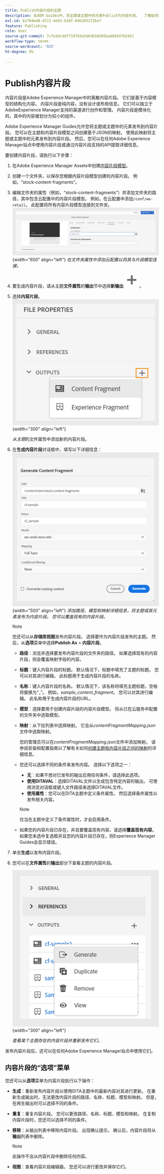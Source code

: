 ```yaml
---
title: Publish内容片段的主题
description: 在AEM Guides中，将主题或主题中的元素Publish为内容片段。  了解如何查看呈现给某个主题的内容片段并重新发布它们。
exl-id: b1769e48-d721-4e93-b10f-04b385272be7
feature: Publishing
role: User
source-git-commit: 7c7e3dcddf733793a5d6db50205ba60d24702451
workflow-type: tm+mt
source-wordcount: '925'
ht-degree: 0%

---
```


# Publish内容片段

内容片段是Adobe Experience Manager中的离散内容片段。 它们是基于内容模型的结构化内容。 内容片段是纯内容，没有设计或布局信息。 它们可以独立于AdobeExperience Manager支持的渠道进行创作和管理。 内容片段是模块化的，其中的内容被划分为较小的组件。

Adobe Experience Manager Guides允许您将主题或主题中的元素发布到内容片段。 您可以在主题和内容片段模型之间创建基于JSON的映射。 使用此映射将主题或主题中的元素发布到内容片段。 然后，您可以在任何Adobe Experience Manager站点中使用内容片段或通过内容片段支持的API提取详细信息。


要创建内容片段，请执行以下步骤：

1. 在Adobe Experience Manager Assets中创建[内容片段模型](https://experienceleague.adobe.com/docs/experience-manager-65/assets/content-fragments/content-fragments-models.html?lang=zh-Hans)。
1. 创建一个文件夹，以保存您根据内容片段模型创建的内容片段。 例如，“stock-content-fragments”。
1. 编辑文件夹的属性（例如，“stock-content-fragments”）并添加文件夹的路径，其中包含云配置中的内容片段模型。
例如，在云配置中添加`/conf/we-retail`。 此配置将所有内容片段模型连接到文件夹。\
   ![在文件夹属性中添加云配置详细信息](images/fragment-folder-cloud-configuration.png){width="650" align="left"}
   *在文件夹属性中添加云配置以将其与片段模型连接。*

1. 要生成内容片段，请从主题&#x200B;**文件属性**&#x200B;的&#x200B;**输出**&#x200B;节中选择&#x200B;**新输出** ![新输出图标](./images/Add_icon.svg)。
1. 选择&#x200B;**内容片段**。\
   ![文件属性选项选项卡](./images/file-properties-outputs-tab.png){width="300" align="left"}

   *从主题*&#x200B;的文件属性中添加新的内容片段。

1. 在&#x200B;**生成内容片段**对话框中，填写以下详细信息：
   ![在Publish中添加片段模型和映射详细信息作为内容片段对话框](images/content-fragment-publish.png){width="500" align="left"}
   *添加路径、模型和映射详细信息，将主题或其元素发布为内容片段。 您可以覆盖现有的内容片段。*

   >[!NOTE]
   >
   >您还可以从&#x200B;**存储库视图**&#x200B;发布内容片段。 选择要作为内容片段发布的主题。 然后，从&#x200B;**选项**&#x200B;菜单中选择&#x200B;**Publish As** > **内容片段**。

   * **路径**：浏览并选择要发布内容片段的文件夹的路径。 如果选择现有的内容片段，则会覆盖映射字段的内容。
   * **标题**：键入内容片段的标题。 默认情况下，标题中填充了主题的标题。 您可以对其进行编辑。 此标题用于生成内容片段的名称。
   * **名称**：键入内容片段的名称。 默认情况下，该名称将填充主题标题，空格将替换为“_”。 例如，*sample_content_fragment*。 您可以对其进行编辑。  此名称用于生成内容片段的URL。
   * **模型**：选择要用于创建内容片段的内容片段模型。 将从已在云服务中配置的文件夹中选取模型。
   * **映射**：从下拉列表中选择映射。 它会从&#x200B;*contentFragmentMapping.json*&#x200B;文件中选取映射。



     您的管理员可以在&#x200B;*contentFragmentMapping.json*&#x200B;文件中添加映射。 请参阅安装和配置指南以了解有关如何[创建主题和内容片段之间的映射](../cs-install-guide/conf-content-fragment-mapping-cs.md)的详细信息。

   * 您还可以选择不同的条件来发布内容。  选择以下选项之一：


      * **无**：如果不想对已发布的输出应用任何条件，请选择此选项。
      * **使用DITAVAL**：选择DITAVAL文件以生成包含特定内容的输出。 可使用浏览对话框或键入文件路径来选择DITAVAL文件。
      * **使用属性**：您可以在DITA主题中定义条件属性。 然后选择条件属性以发布相关内容。
     >[!NOTE]
     > 
     >仅当在主题中定义了条件属性时，才会启用条件。



   * 如果您的内容片段已存在，并且要覆盖现有内容，请选择&#x200B;**覆盖现有内容**。 如果您未选中复选框并且您的内容片段已存在，则Experience Manager Guides会显示错误。
1. 单击&#x200B;**生成**&#x200B;以发布内容片段。

1. 您可以在&#x200B;**文件属性**&#x200B;的&#x200B;**输出**&#x200B;部分下查看主题的内容片段。

   ![查看主题的内容片段](images/outputs-options-menu.png){width="300" align="left"}

   *查看某个主题存在的内容片段并重新发布它们。*


发布内容片段后，还可以在任何Adobe Experience Manager站点中使用它们。




## 内容片段的“选项”菜单

您还可以从&#x200B;**选项**&#x200B;菜单为内容片段执行以下操作：

* **生成**：重新发布内容片段以使用DITA主题中的最新内容对其进行更新。 在重新生成输出时，无法更改内容片段的路径、名称、标题、模型和映射。 但是，在再生输出时可以选择不同的条件。

* **重复**：重复内容片段。 您可以更改路径、名称、标题、模型和映射。 在复制内容片段时，您还可以选择不同的条件。

* **移除**：从输出列表中移除内容片段。 出现确认提示。 确认后，内容片段将从&#x200B;**输出**&#x200B;列表中删除。

  >[!NOTE]
  >
  > 此操作不会从内容片段中删除任何内容。

* **视图**：查看内容片段编辑器。 您还可以进行更改并保存它们。


